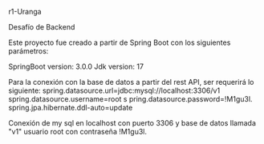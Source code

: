 r1-Uranga

Desafío de Backend

Este proyecto fue creado a partir de Spring Boot con los siguientes parámetros:

SpringBoot version: 3.0.0 Jdk version: 17

Para la conexión con la base de datos a partir del rest API, ser requerirá lo siguiente: 
spring.datasource.url=jdbc:mysql://localhost:3306/v1 
spring.datasource.username=root s
pring.datasource.password=!M1gu3l. 
spring.jpa.hibernate.ddl-auto=update

Conexión de my sql en localhost con puerto 3306 y base de datos llamada "v1" usuario root con contraseña !M1gu3l.
